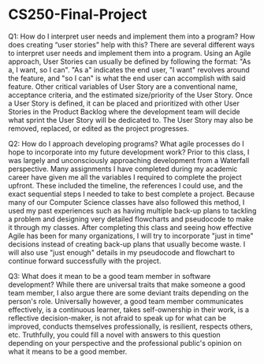 # CS250-Final-Project

Q1: How do I interpret user needs and implement them into a program? How does creating “user stories” help with this? 
  There are several different ways to interpret user needs and implement them into a program. Using an Agile approach, User Stories can usually be defined by following   the format: "As a, I want, so I can". "As a" indicates the end user, "I want" revolves around the feature, and "so I can" is what the end user can accomplish with     said feature. Other critical variables of User Story are a conventional name, acceptance criteria, and the estimated size/priority of the User Story. Once a User       Story is defined, it can be placed and prioritized with other User Stories in the Product Backlog where the development team will decide what sprint the User Story     will be dedicated to. The User Story may also be removed, replaced, or edited as the project progresses.

Q2: How do I approach developing programs? What agile processes do I hope to incorporate into my future development work?
  Prior to this class, I was largely and unconsciously approaching development from a Waterfall perspective. Many assignments I have completed during my academic career   have given me all the variables I required to complete the project upfront. These included the timeline, the references I could use, and the exact sequential steps I   needed to take to best complete a project. Because many of our Computer Science classes have also followed this method, I used my past experiences such as having       multiple back-up plans to tackling a problem and designing very detailed flowcharts and pseudocode to make it through my classes. After completing this class and       seeing how effective Agile has been for many organizations, I will try to incorporate "just in time" decisions instead of creating back-up plans that usually become   waste. I will also use "just enough" details in my pseudocode and flowchart to continue forward successfully with the project.   

Q3: What does it mean to be a good team member in software development?
  While there are universal traits that make someone a good team member, I also argue there are some deviant traits depending on the person's role. Universally           however, a good team member communicates effectively, is a continuous learner, takes self-ownership in their work, is a reflective decision-maker, is not afraid to     speak up for what can be improved, conducts themselves professionally, is resilient, respects others, etc. Truthfully, you could fill a novel with answers to this     question depending on your perspective and the professional public's opinion on what it means to be a good member.
